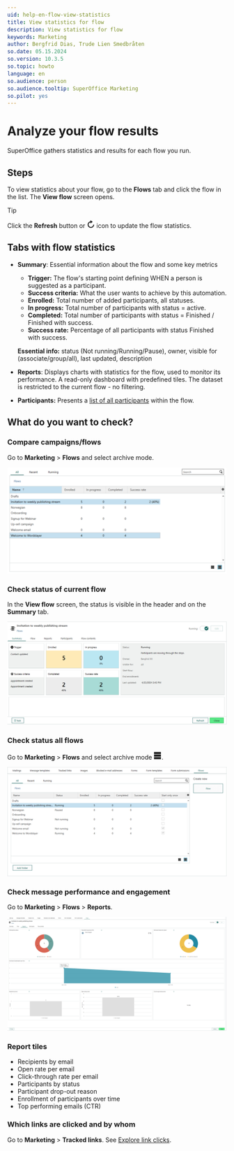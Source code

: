 ```yaml
---
uid: help-en-flow-view-statistics
title: View statistics for flow
description: View statistics for flow
keywords: Marketing
author: Bergfrid Dias, Trude Lien Smedbråten
so.date: 05.15.2024
so.version: 10.3.5
so.topic: howto
language: en
so.audience: person
so.audience.tooltip: SuperOffice Marketing
so.pilot: yes
---
```


# Analyze your flow results

SuperOffice gathers statistics and results for each flow you run.

## Steps

To view statistics about your flow, go to the **Flows** tab and click the flow in the list. The **View flow** screen opens.

> [!TIP]
> Click the **Refresh** button or ![icon][img9] icon to update the flow statistics.

## Tabs with flow statistics

* **Summary**: Essential information about the flow and some key metrics

  * **Trigger:** The flow's starting point defining WHEN a person is suggested as a participant.
  * **Success criteria:** What the user wants to achieve by this automation.
  * **Enrolled:** Total number of added participants, all statuses.
  * **In progress:** Total number of participants with status = active.
  * **Completed:** Total number of participants with status = Finished / Finished with success.
  * **Success rate:** Percentage of all participants with status Finished with success.

  **Essential info:** status (Not running/Running/Pause), owner, visible for (associate/group/all), last updated, description

* **Reports**: Displays charts with statistics for the flow, used to monitor its performance. A read-only dashboard with predefined tiles. The dataset is restricted to the current flow - no filtering.

* **Participants:** Presents a [list of all participants][1] within the flow.

## What do you want to check?

### Compare campaigns/flows

Go to **Marketing** > **Flows** and select archive mode.

![Compare campaigns/flows -screenshot][img3]

### Check status of current flow

In the **View flow** screen, the status is visible in the header and on the **Summary** tab.

![View status of current flow -screenshot][img2]

### Check status all flows

Go to **Marketing** > **Flows** and select archive mode ![icon][img8].

![View status of all flows in archive mode -screenshot][img1]

### Check message performance and engagement

Go to **Marketing** > **Flows** > **Reports**.

![View flow dashboard -screenshot][img4]

### Report tiles

* Recipients by email
* Open rate per email
* Click-through rate per email
* Participants by status
* Participant drop-out reason
* Enrollment of participants over time
* Top performing emails (CTR)

### Which links are clicked and by whom

Go to **Marketing** > **Tracked links**. See [Explore link clicks][11].

<!-- Referenced links -->
[1]: participants.md
[11]: ../../tracked-links/learn/explore-clicks.md

<!-- Referenced images -->
[img1]: ../../../../media/loc/en/marketing/view-status-all-flows.png
[img2]: ../../../../media/loc/en/marketing/check-flow-status.png
[img3]: ../../../../media/loc/en/marketing/compare-flow-success.png
[img4]: ../../../../media/loc/en/marketing/flow-dashboard.png
[img8]: ../../../../../common/icons/view-list.png
[img9]: ../../../../../common/icons/refresh-icon.png
